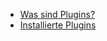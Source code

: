 
  - [Was sind Plugins?](./01_wat_are_plugins.md) 
  - [Installierte Plugins](./02_installed_plugins.md) 
